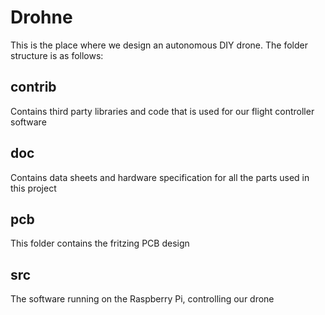 # Drohne

This is the place where we design an autonomous DIY drone. The folder structure is as follows:

## contrib
Contains third party libraries and code that is used for our flight controller software

## doc
Contains data sheets and hardware specification for all the parts used in this project

## pcb
This folder contains the fritzing PCB design

## src
The software running on the Raspberry Pi, controlling our drone
